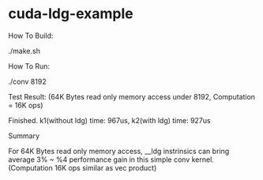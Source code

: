 # cuda-ldg-example
How To Build:

./make.sh

How To Run:

./conv 8192

Test Result: (64K Bytes read only memory access under 8192, Computation = 16K ops)

Finished. k1(without ldg) time: 967us, k2(with ldg) time: 927us

Summary

For 64K Bytes read only memory access, __ldg instrinsics can bring average 3% ~ %4 performance gain in this simple conv kernel. (Computation 16K ops similar as vec product) 
